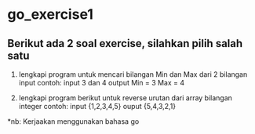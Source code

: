 # go_exercise1

## Berikut ada 2 soal exercise, silahkan pilih salah satu

1. lengkapi program untuk mencari bilangan Min dan Max dari 2 bilangan input
   contoh:
   input 3 dan 4
   output Min = 3 Max = 4

2. lengkapi program berikut untuk reverse urutan dari array bilangan integer
   contoh:
   input {1,2,3,4,5}
   ouput {5,4,3,2,1}

\*nb: Kerjaakan menggunakan bahasa go

